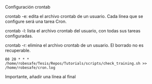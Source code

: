 Configuración crontab 

crontab -e: edita el archivo crontab de un usuario. Cada línea que se configure será una tarea Cron. 

crontab -l: lista el archivo crontab del usuario, con todas sus tareas configuradas.

crontab -r: elimina el archivo crontab de un usuario. El borrado no es recuperable.

```
00 20 * * * /home/robesafe/Tesis/Repos/Tutorials/scripts/check_training.sh >> /home/robesafe/cron.log
```

Importante, añadir una línea al final 